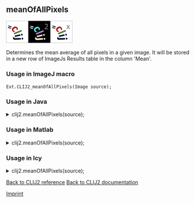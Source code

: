## meanOfAllPixels
<img src="images/mini_clij1_logo.png"/><img src="images/mini_clij2_logo.png"/><img src="images/mini_clijx_logo.png"/>

Determines the mean average of all pixels in a given image. It will be stored in a new row of ImageJs
Results table in the column 'Mean'.

### Usage in ImageJ macro
```
Ext.CLIJ2_meanOfAllPixels(Image source);
```




### Usage in Java


<details>

<summary>
clij2.meanOfAllPixels(source);
</summary>
<pre class="highlight">// init CLIJ and GPU
import net.haesleinhuepf.clij2.CLIJ2;
import net.haesleinhuepf.clij.clearcl.ClearCLBuffer;
CLIJ2 clij2 = CLIJ2.getInstance();

// get input parameters
ClearCLBuffer source = clij2.push(sourceImagePlus);
</pre>

<pre class="highlight">
// Execute operation on GPU
double resultMeanOfAllPixels = clij2.meanOfAllPixels(source);
</pre>

<pre class="highlight">
//show result
System.out.println(resultMeanOfAllPixels);

// cleanup memory on GPU
clij2.release(source);
</pre>

</details>





### Usage in Matlab


<details>

<summary>
clij2.meanOfAllPixels(source);
</summary>
<pre class="highlight">% init CLIJ and GPU
clij2 = init_clatlab();

% get input parameters
source = clij2.pushMat(source_matrix);
</pre>

<pre class="highlight">
% Execute operation on GPU
double resultMeanOfAllPixels = clij2.meanOfAllPixels(source);
</pre>

<pre class="highlight">
% show result
System.out.println(resultMeanOfAllPixels);

% cleanup memory on GPU
clij2.release(source);
</pre>

</details>





### Usage in Icy


<details>

<summary>
clij2.meanOfAllPixels(source);
</summary>
<pre class="highlight">// init CLIJ and GPU
importClass(net.haesleinhuepf.clicy.CLICY);
importClass(Packages.icy.main.Icy);

clij2 = CLICY.getInstance();

// get input parameters
source_sequence = getSequence();source = clij2.pushSequence(source_sequence);
</pre>

<pre class="highlight">
// Execute operation on GPU
double resultMeanOfAllPixels = clij2.meanOfAllPixels(source);
</pre>

<pre class="highlight">
// show result
System.out.println(resultMeanOfAllPixels);

// cleanup memory on GPU
clij2.release(source);
</pre>

</details>



[Back to CLIJ2 reference](https://clij.github.io/clij2-docs/reference)
[Back to CLIJ2 documentation](https://clij.github.io/clij2-docs)

[Imprint](https://clij.github.io/imprint)
